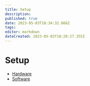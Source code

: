 ```yaml
---
title: Setup
description: 
published: true
date: 2023-05-03T18:34:32.666Z
tags: 
editor: markdown
dateCreated: 2023-05-03T18:20:27.355Z
---
```


# Setup
* [Hardware](/setup/hardware)
* [Software](/software)